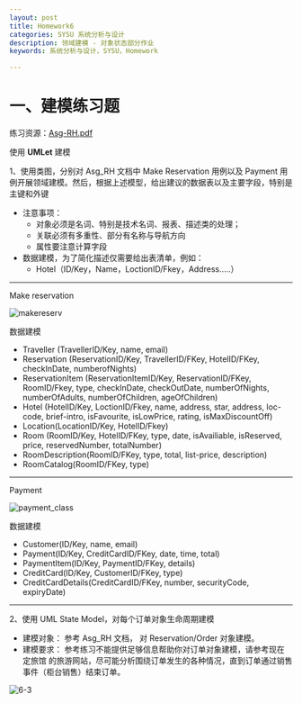 ```yaml
---
layout: post
title: Homework6
categories: SYSU 系统分析与设计
description: 领域建模 - 对象状态部分作业
keywords: 系统分析与设计，SYSU，Homework

---
```


# 一、建模练习题

练习资源：[Asg-RH.pdf](https://sysu-swsad.github.io/swad-guide/material/Asg_RH.pdf)

使用 **UMLet** 建模

1、使用类图，分别对 Asg_RH 文档中 Make Reservation 用例以及 Payment 用例开展领域建模。然后，根据上述模型，给出建议的数据表以及主要字段，特别是主键和外键

- 注意事项：
  - 对象必须是名词、特别是技术名词、报表、描述类的处理；
  - 关联必须有多重性、部分有名称与导航方向
  - 属性要注意计算字段
- 数据建模，为了简化描述仅需要给出表清单，例如：
  - Hotel（ID/Key，Name，LoctionID/Fkey，Address…..）

------

Make reservation

![makereserv](https://LeonhardE.github.io/images/reser_class.png)

数据建模

* Traveller (TravellerID/Key, name, email)
* Reservation (ReservationID/Key, TravellerID/FKey, HotelID/FKey, checkInDate, numberofNights)
* ReservationItem (ReservationItemID/Key, ReservationID/FKey, RoomID/Fkey, type, checkInDate, checkOutDate, numberOfNights, numberOfAdults, numberOfChildren, ageOfChildren)
* Hotel (HotelID/Key, LoctionID/Fkey, name, address, star, address, loc-code, brief-intro, isFavourite, isLowPrice, rating, isMaxDiscountOff)
* Location(LocationID/Key, HotelID/Fkey)
* Room (RoomID/Key, HotelID/FKey, type, date, isAvailiable, isReserved, price, reservedNumber, totalNumber)
* RoomDescription(RoomID/FKey, type, total, list-price, description)
* RoomCatalog(RoomID/FKey, type)

------

Payment

![payment_class](https://LeonhardE.github.io/images/payment_class.png)

数据建模

* Customer(ID/Key, name, email)
* Payment(ID/Key, CreditCardID/FKey, date, time, total)
* PaymentItem(ID/Key, PaymentID/FKey, details)
* CreditCard(ID/Key, CustomerID/FKey, type)
* CreditCardDetails(CreditCardID/FKey, number, securityCode, expiryDate)

------

2、使用 UML State Model，对每个订单对象生命周期建模

* 建模对象： 参考 Asg_RH 文档， 对 Reservation/Order 对象建模。
* 建模要求： 参考练习不能提供足够信息帮助你对订单对象建模，请参考现在 定旅馆 的旅游网站，尽可能分析围绕订单发生的各种情况，直到订单通过销售事件（柜台销售）结束订单。

![6-3](https://LeonhardE.github.io/images/6-3.png)

